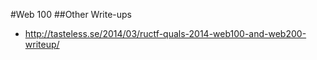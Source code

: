 #Web 100
##Other Write-ups
* http://tasteless.se/2014/03/ructf-quals-2014-web100-and-web200-writeup/
